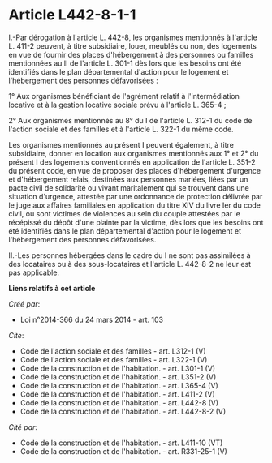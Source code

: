 # Article L442-8-1-1

I.-Par dérogation à l'article L. 442-8, les organismes mentionnés à l'article L. 411-2 peuvent, à titre subsidiaire, louer,
meublés ou non, des logements en vue de fournir des places d'hébergement à des personnes ou familles mentionnées au II de
l'article L. 301-1 dès lors que les besoins ont été identifiés dans le plan départemental d'action pour le logement et
l'hébergement des personnes défavorisées : 

1° Aux organismes bénéficiant de l'agrément relatif à l'intermédiation locative et à la gestion locative sociale prévu à
l'article L. 365-4 ; 

2° Aux organismes mentionnés au 8° du I de l'article L. 312-1 du code de l'action sociale et des familles et à l'article L.
322-1 du même code. 

Les organismes mentionnés au présent I peuvent également, à titre subsidiaire, donner en location aux organismes mentionnés
aux 1° et 2° du présent I des logements conventionnés en application de l'article L. 351-2 du présent code, en vue de
proposer des places d'hébergement d'urgence et d'hébergement relais, destinées aux personnes mariées, liées par un pacte
civil de solidarité ou vivant maritalement qui se trouvent dans une situation d'urgence, attestée par une ordonnance de
protection délivrée par le juge aux affaires familiales en application du titre XIV du livre Ier du code civil, ou sont
victimes de violences au sein du couple attestées par le récépissé du dépôt d'une plainte par la victime, dès lors que les
besoins ont été identifiés dans le plan départemental d'action pour le logement et l'hébergement des personnes défavorisées. 

II.-Les personnes hébergées dans le cadre du I ne sont pas assimilées à des locataires ou à des sous-locataires et l'article
L. 442-8-2 ne leur est pas applicable.

**Liens relatifs à cet article**

_Créé par_:

  - Loi n°2014-366 du 24 mars 2014 - art. 103

_Cite_:

  - Code de l'action sociale et des familles - art. L312-1 (V)
  - Code de l'action sociale et des familles - art. L322-1 (V)
  - Code de la construction et de l'habitation. - art. L301-1 (V)
  - Code de la construction et de l'habitation. - art. L351-2 (V)
  - Code de la construction et de l'habitation. - art. L365-4 (V)
  - Code de la construction et de l'habitation. - art. L411-2 (V)
  - Code de la construction et de l'habitation. - art. L442-8 (V)
  - Code de la construction et de l'habitation. - art. L442-8-2 (V)

_Cité par_:

  - Code de la construction et de l'habitation. - art. L411-10 (VT)
  - Code de la construction et de l'habitation. - art. R331-25-1 (V)
